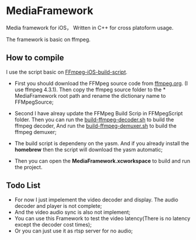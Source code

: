 # MediaFramework
Media framework for iOS， Written in C++ for cross platoform usage.

The framework is basic on ffmpeg.

## How to compile
I use the script basic on [FFmpeg-iOS-build-script](https://github.com/kewlbear/FFmpeg-iOS-build-script).

* First you should download the FFMpeg source code from [ffmpeg.org](http://ffmpeg.org/download.html#releases). (I use ffmpeg 4.3.1). Then copy the ffmpeg source folder to the * MediaFramework root path and rename the dictionary name to FFMpegSource;
* Second I have alreay update the FFMpeg Build Scrip in FFMpegScript folder. Then you can run the [build-ffmpeg-decoder.sh](https://github.com/tbago/MediaFramework/blob/master/FFMpegScript/build-ffmpeg-decoder.sh) to build the ffmpeg decoder, And run the [build-ffmpeg-demuxer.sh](https://github.com/tbago/MediaFramework/blob/master/FFMpegScript/build-ffmpeg-demuxer.sh) to build the ffmpeg demuxer;
* The build script is dependeny on the yasm. And if you already install the **homebrew** then the script will download the yasm automatic;

* Then you can open the **MediaFramework.xcworkspace** to build and run the project.

## Todo List

* For now I just impelement the video decoder and display. The audio decoder and player is not complete;
* And the video audio sync is also not implement;
* You can use this Framework to test the video latency(There is no latency except the decoder cost times);
* Or you can just use it as rtsp server for no audio;